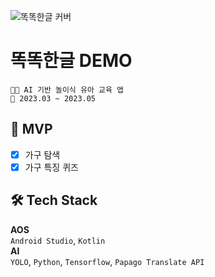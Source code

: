 ![똑똑한글 커버](https://github.com/jung0115/Thock-Thock-Hangeul_DEMO/assets/76805879/4e98c7fb-5c45-4e02-adf0-fa71844b3e32)

# 똑똑한글 DEMO
```
👶🏻 AI 기반 놀이식 유아 교육 앱
📆 2023.03 ~ 2023.05
```

## 💟 MVP
- [x] 가구 탐색
- [x] 가구 특징 퀴즈

## 🛠️ Tech Stack
**AOS**  
`Android Studio`, `Kotlin`  
**AI**  
`YOLO`, `Python`, `Tensorflow`, `Papago Translate API`  
